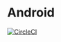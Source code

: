 # Android
[![CircleCI](https://circleci.com/gh/algostu/android.svg?style=svg&circle-token=60502ad3664fa6fad90bde1febc02bb0ce59b984)](https://circleci.com/gh/algostu/android)
